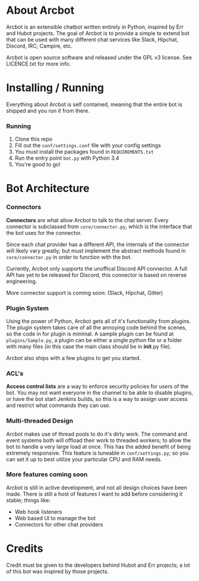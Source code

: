# About Arcbot
Arcbot is an extensible chatbot written entirely in Python, inspired by Err and Hubot projects.
The goal of Arcbot is to provide a simple to extend bot that can be used with many different chat services like Slack, Hipchat, Discord, IRC, Campire, etc.

Arcbot is open source software and released under the GPL v3 license. See LICENCE.txt for more info.

# Installing / Running
Everything about Arcbot is self contained, meaning that the entire bot is shipped and you run it from there.

### Running
1. Clone this repo
2. Fill out the `conf/settings.conf` file with your config settings
3. You must install the packages found in `REQUIREMENTS.txt`
4. Run the entry point `bot.py` with Python 3.4
5. You're good to go!

# Bot Architecture

### Connectors
**Connectors** are what allow Arcbot to talk to the chat server. Every connector is subclassed from `core/connector.py`, which is the interface that the bot uses for the connector.

Since each chat provider has a different API, the internals of the connector will likely vary greatly; but must implement the abstract methods found in `core/connector.py` in order to function with the bot.

Currently, Arcbot only supports the unoffical Discord API connector. A full API has yet to be released for Discord, this connector is based on reverse engineering.

More connector support is coming soon: (Slack, Hipchat, Gitter)

### Plugin System
Using the power of Python, Arcbot gets all of it's functionality from plugins. The plugin system takes care of all the annoying code behind the scenes, so the code in for plugin is minimal. A sample plugin can be found at `plugins/Sample.py`, a plugin can be either a single python file or a folder with many files (in this case the main class should be in __init__.py file).

Arcbot also ships with a few plugins to get you started.

### ACL's
**Access control lists** are a way to enforce security policies for users of the bot. You may not want everyone in the channel to be able to disable plugins, or have the bot start Jenkins builds, so this is a way to assign user access and restrict what commands they can use.

### Multi-threaded Design
Arcbot makes use of thread pools to do it's dirty work. The command and event systems both will offload their work to threaded workers; to allow the bot to handle a very large load at once. This has the added benefit of being extremely responsive. This feature is tuneable in `conf/settings.py`; so you can set it up to best utilize your particular CPU and RAM needs.

### More features coming soon
Arcbot is still in active development, and not all design choices have been made. There is still a host of features I want to add before considering it stable; things like: 
* Web hook listeners
* Web based UI to manage the bot
* Connectors for other chat providers

# Credits
Credit must be given to the developers behind Hubot and Err projects; a lot of this bot was inspired by those projects.
